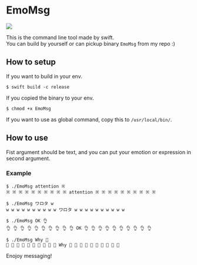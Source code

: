 # EmoMsg
[![](https://img.shields.io/badge/Swift-3.1-orange.svg)]()  
  
This is the command line tool made by swift.  
You can build by yourself or can pickup binary `EmoMsg` from my repo :)  
  
## How to setup
If you want to build in your env.
```
$ swift build -c release
```
If you copied the binary to your env.
```
$ chmod +x EmoMsg
```
If you want to use as global command, copy this to `/usr/local/bin/`.
## How to use
Fist argument should be text, and you can put your emotion or expression in second argument.  
### Example
```
$ ./EmoMsg attention ※
※ ※ ※ ※ ※ ※ ※ ※ ※ ※ attention ※ ※ ※ ※ ※ ※ ※ ※ ※ ※
```
```
$ ./EmoMsg ワロタ w
w w w w w w w w w w ワロタ w w w w w w w w w w
```
```
$ ./EmoMsg OK 👌
👌 👌 👌 👌 👌 👌 👌 👌 👌 👌 OK 👌 👌 👌 👌 👌 👌 👌 👌 👌 👌
```
```
$ ./EmoMsg Why 🤔
🤔 🤔 🤔 🤔 🤔 🤔 🤔 🤔 🤔 🤔 Why 🤔 🤔 🤔 🤔 🤔 🤔 🤔 🤔 🤔 🤔
```
  
Enojoy messaging!
